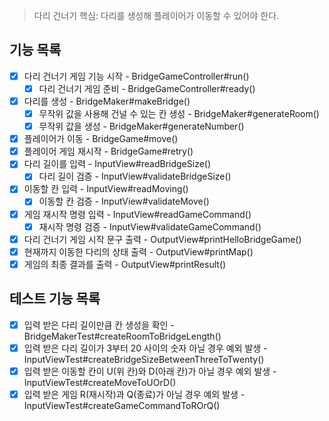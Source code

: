 > 다리 건너기 핵심: 다리를 생성해 플레이어가 이동할 수 있어야 한다.

## 기능 목록

- [x] 다리 건너기 게임 기능 시작 - BridgeGameController#run()
  - [x] 다리 건너기 게임 준비 - BridgeGameController#ready()
- [x] 다리를 생성 - BridgeMaker#makeBridge()
  - [x] 무작위 값을 사용해 건널 수 있는 칸 생성 - BridgeMaker#generateRoom()
  - [x] 무작위 값을 생성 - BridgeMaker#generateNumber()
- [x] 플레이어가 이동 - BridgeGame#move()
- [x] 플레이어 게임 재시작 - BridgeGame#retry()
- [x] 다리 길이를 입력 - InputView#readBridgeSize()
  - [x] 다리 길이 검증 - InputView#validateBridgeSize()
- [x] 이동할 칸 입력 - InputView#readMoving()
  - [x] 이동할 칸 검증 - InputView#validateMove()
- [x] 게임 재시작 명령 입력 - InputView#readGameCommand()
  - [x] 재시작 명령 검증 - InputView#validateGameCommand()
- [x] 다리 건너기 게임 시작 문구 출력 - OutputView#printHelloBridgeGame()
- [x] 현재까지 이동한 다리의 상태 출력 - OutputView#printMap()
- [x] 게임의 최종 결과를 출력 - OutputView#printResult()

## 테스트 기능 목록

- [x] 입력 받은 다리 길이만큼 칸 생성을 확인 - BridgeMakerTest#createRoomToBridgeLength()
- [x] 입력 받은 다리 길이가 3부터 20 사이의 숫자 아닐 경우 예외 발생 - InputViewTest#createBridgeSizeBetweenThreeToTwenty()
- [x] 입력 받은 이동할 칸이 U(위 칸)와 D(아래 칸)가 아닐 경우 예외 발생 - InputViewTest#createMoveToUOrD()
- [x] 입력 받은 게임 R(재시작)과 Q(종료)가 아닐 경우 예외 발생 - InputViewTest#createGameCommandToROrQ()